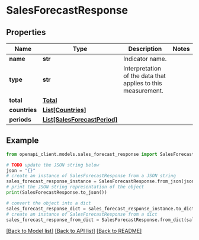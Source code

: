 # SalesForecastResponse


## Properties

Name | Type | Description | Notes
------------ | ------------- | ------------- | -------------
**name** | **str** | Indicator name. | 
**type** | **str** | Interpretation of the data that applies to this measurement. | 
**total** | [**Total**](Total.md) |  | 
**countries** | [**List[Countries]**](Countries.md) |  | 
**periods** | [**List[SalesForecastPeriod]**](SalesForecastPeriod.md) |  | 

## Example

```python
from openapi_client.models.sales_forecast_response import SalesForecastResponse

# TODO update the JSON string below
json = "{}"
# create an instance of SalesForecastResponse from a JSON string
sales_forecast_response_instance = SalesForecastResponse.from_json(json)
# print the JSON string representation of the object
print(SalesForecastResponse.to_json())

# convert the object into a dict
sales_forecast_response_dict = sales_forecast_response_instance.to_dict()
# create an instance of SalesForecastResponse from a dict
sales_forecast_response_from_dict = SalesForecastResponse.from_dict(sales_forecast_response_dict)
```
[[Back to Model list]](../README.md#documentation-for-models) [[Back to API list]](../README.md#documentation-for-api-endpoints) [[Back to README]](../README.md)


